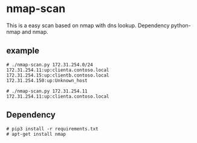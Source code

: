 # nmap-scan

This is a easy scan based on nmap with dns lookup. Dependency python-nmap and nmap. 

## example
```console
# ./nmap-scan.py 172.31.254.0/24
172.31.254.11:up:clienta.contoso.local
172.31.254.15:up:clientb.contoso.local
172.31.254.150:up:Unknown_host
```

```console
# ./nmap-scan.py 172.31.254.11
172.31.254.11:up:clienta.contoso.local
```

## Dependency
```console
# pip3 install -r requirements.txt
# apt-get install nmap
```
